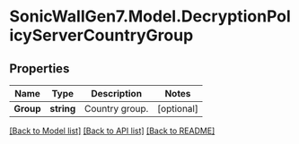 # SonicWallGen7.Model.DecryptionPolicyServerCountryGroup

## Properties

Name | Type | Description | Notes
------------ | ------------- | ------------- | -------------
**Group** | **string** | Country group. | [optional] 

[[Back to Model list]](../README.md#documentation-for-models) [[Back to API list]](../README.md#documentation-for-api-endpoints) [[Back to README]](../README.md)


